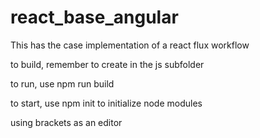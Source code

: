 # react_base_angular


This has the case implementation of a react flux workflow

to build, remember to create in the js subfolder

to run, use npm run build

to start, use npm init to initialize node modules

using brackets as an editor
